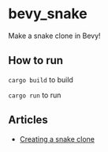 # bevy_snake
Make a snake clone in Bevy!

## How to run 
`cargo build` to build

`cargo run` to run

## Articles
- [Creating a snake clone](https://mbuffett.com/posts/bevy-snake-tutorial/)
